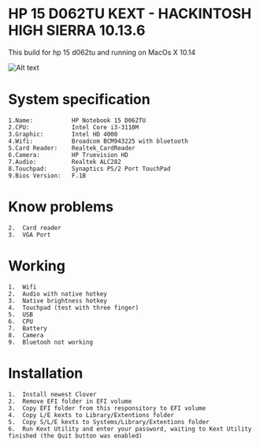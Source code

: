 # HP 15 D062TU KEXT - HACKINTOSH HIGH SIERRA 10.13.6
This build for hp 15 d062tu and running on MacOs X 10.14

![Alt text](https://ivanov-audio.com/wp-content/uploads/2014/01/Hackintosh-Featured-Image.png)

# System specification
    1.Name:           HP Notebook 15 D062TU
    2.CPU:            Intel Core i3-3110M
    3.Graphic:        Intel HD 4000
    4.Wifi:           Broadcom BCM943225 with bluetooth
    5.Card Reader:    Realtek_CardReader
    6.Camera:         HP Truevision HD  
    7.Audio:          Realtek ALC282
    8.Touchpad:       Synaptics PS/2 Port TouchPad
    9.Bios Version:   F.1B

# Know problems
    2.  Card reader
    3.  VGA Port

# Working
    1.  Wifi
    2.  Audio with native hotkey
    3.  Native brightness hotkey
    4.  Touchpad (test with three finger)
    5.  USB 
    6.  CPU
    7.  Battery
    8.  Camera
    9.  Bluetooh not working

# Installation
    1.  Install newest Clover
    2.  Remove EFI folder in EFI volume
    3.  Copy EFI folder from this responsitory to EFI volume
    4.  Copy L/E kexts to Library/Extentions folder
    5.  Copy S/L/E kexts to Systems/Library/Extentions folder
    6.  Run Kext Utility and enter your password, waiting to Kext Utility finished (the Quit button was enabled)
